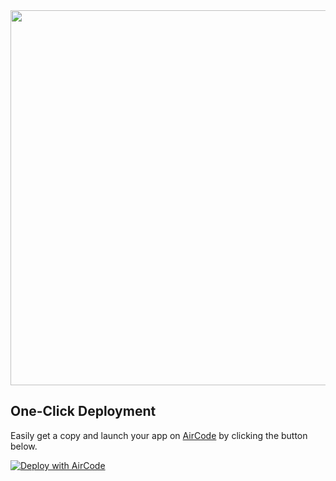 <img src="https://github.com/AirCodeLabs/Awesome-actions-for-GPTs/assets/316498/63ac38cf-7543-4203-ae1e-0b88fd40c995" width="600">

## One-Click Deployment

Easily get a copy and launch your app on [AirCode](https://aircode.io/) by clicking the button below.

[![Deploy with AirCode](https://aircode.io/aircode-deploy-button.svg)](https://aircode.io/dashboard?owner=AirCodeLabs&repo=Awesome-actions-for-GPTs&path=actions%2Fmarkmap-for-gpts&appname=markmap%20for%20gpts)
